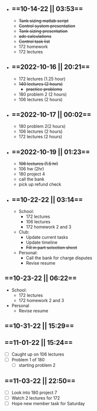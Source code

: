 - ## ==10-14-22   ||   03:53==
	- ~~Tank sizing matlab script~~
	- ~~Control system presentation~~
	- ~~Tank sizing presentation~~
	- ~~adc calculations~~
	- ~~Control task list~~
	- 172 homework
	- 172 lectures
- ## ==2022-10-16   ||   20:21==
	- 172 lectures (1.25 hour)
	- ~~140 lectures (2 hours)~~
		- ~~practice problems~~
	- 180 problem 2 (2 hours)
	- 106 lectures (2 hours)
- ## ==2022-10-17   ||   00:02==
	- 180 problem 2(2 hours)
	- 106 lectures (2 hours)
	- 172 lectures (2 hours)
- ## ==2022-10-19   ||   01:23==
	- ~~106 lectures (1.5 hr)~~
	- 106 hw (2hr)
	- 180 project 4
	- call the bank
	- pick up refund check
- ## ==10-22-22   ||   03:14==
	- School: 
		- 172 lectures
		- 106 lectures
		- 172 homework 2 and 3
	- Club:
		- Update current tasks
		- Update timeline
		- ~~Fill in part selection sheet~~
	- Personal:
		- Call the bank for charge disputes
		- Revise resume
## ==10-23-22   ||   06:22==
- School:
	- 172 lectures
	- 172 homework 2 and 3
- Personal 
	- Revise resume
## ==10-31-22   ||   15:29==
## ==11-01-22   ||   15:24==
- [ ] Caught up on 106 lectures
- [ ] Problem 1 of 180
	- [ ] starting problem 2
## ==11-03-22   ||   22:50==
- [ ] Look into 180 project 7
- [ ] Watch 2 lectures for 172
- [ ] Hope new member task for Saturday 